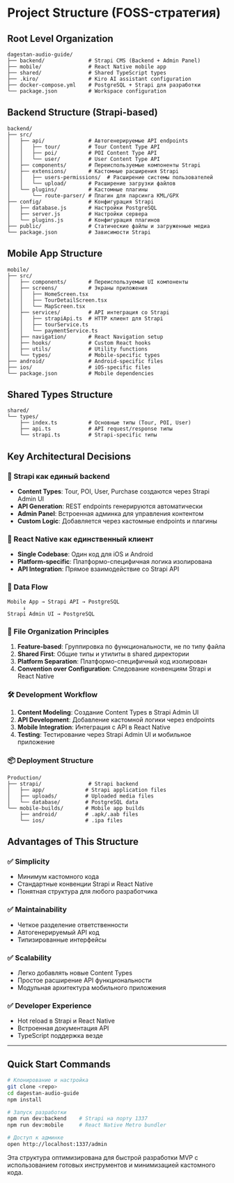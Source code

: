 # Project Structure (FOSS-стратегия)

## Root Level Organization
```
dagestan-audio-guide/
├── backend/              # Strapi CMS (Backend + Admin Panel)
├── mobile/               # React Native mobile app
├── shared/               # Shared TypeScript types
├── .kiro/                # Kiro AI assistant configuration
├── docker-compose.yml    # PostgreSQL + Strapi для разработки
└── package.json          # Workspace configuration
```

## Backend Structure (Strapi-based)
```
backend/
├── src/
│   ├── api/              # Автогенерируемые API endpoints
│   │   ├── tour/         # Tour Content Type API
│   │   ├── poi/          # POI Content Type API
│   │   └── user/         # User Content Type API
│   ├── components/       # Переиспользуемые компоненты Strapi
│   ├── extensions/       # Кастомные расширения Strapi
│   │   ├── users-permissions/  # Расширение системы пользователей
│   │   └── upload/       # Расширение загрузки файлов
│   └── plugins/          # Кастомные плагины
│       └── route-parser/ # Плагин для парсинга KML/GPX
├── config/               # Конфигурация Strapi
│   ├── database.js       # Настройки PostgreSQL
│   ├── server.js         # Настройки сервера
│   └── plugins.js        # Конфигурация плагинов
├── public/               # Статические файлы и загруженные медиа
└── package.json          # Зависимости Strapi
```

## Mobile App Structure
```
mobile/
├── src/
│   ├── components/       # Переиспользуемые UI компоненты
│   ├── screens/          # Экраны приложения
│   │   ├── HomeScreen.tsx
│   │   ├── TourDetailScreen.tsx
│   │   └── MapScreen.tsx
│   ├── services/         # API интеграция со Strapi
│   │   ├── strapiApi.ts  # HTTP клиент для Strapi
│   │   ├── tourService.ts
│   │   └── paymentService.ts
│   ├── navigation/       # React Navigation setup
│   ├── hooks/            # Custom React hooks
│   ├── utils/            # Utility functions
│   └── types/            # Mobile-specific types
├── android/              # Android-specific files
├── ios/                  # iOS-specific files
└── package.json          # Mobile dependencies
```

## Shared Types Structure
```
shared/
└── types/
    ├── index.ts          # Основные типы (Tour, POI, User)
    ├── api.ts            # API request/response типы
    └── strapi.ts         # Strapi-specific типы
```

## Key Architectural Decisions

### 🎯 Strapi как единый backend
- **Content Types**: Tour, POI, User, Purchase создаются через Strapi Admin UI
- **API Generation**: REST endpoints генерируются автоматически
- **Admin Panel**: Встроенная админка для управления контентом
- **Custom Logic**: Добавляется через кастомные endpoints и плагины

### 📱 React Native как единственный клиент
- **Single Codebase**: Один код для iOS и Android
- **Platform-specific**: Платформо-специфичная логика изолирована
- **API Integration**: Прямое взаимодействие со Strapi API

### 🔄 Data Flow
```
Mobile App → Strapi API → PostgreSQL
     ↓
Strapi Admin UI → PostgreSQL
```

### 📁 File Organization Principles

1. **Feature-based**: Группировка по функциональности, не по типу файла
2. **Shared First**: Общие типы и утилиты в shared директории
3. **Platform Separation**: Платформо-специфичный код изолирован
4. **Convention over Configuration**: Следование конвенциям Strapi и React Native

### 🛠️ Development Workflow

1. **Content Modeling**: Создание Content Types в Strapi Admin UI
2. **API Development**: Добавление кастомной логики через endpoints
3. **Mobile Integration**: Интеграция с API в React Native
4. **Testing**: Тестирование через Strapi Admin UI и мобильное приложение

### 📦 Deployment Structure

```
Production/
├── strapi/               # Strapi backend
│   ├── app/             # Strapi application files
│   ├── uploads/         # Uploaded media files
│   └── database/        # PostgreSQL data
└── mobile-builds/       # Mobile app builds
    ├── android/         # .apk/.aab files
    └── ios/             # .ipa files
```

## Advantages of This Structure

### ✅ Simplicity
- Минимум кастомного кода
- Стандартные конвенции Strapi и React Native
- Понятная структура для любого разработчика

### ✅ Maintainability  
- Четкое разделение ответственности
- Автогенерируемый API код
- Типизированные интерфейсы

### ✅ Scalability
- Легко добавлять новые Content Types
- Простое расширение API функциональности
- Модульная архитектура мобильного приложения

### ✅ Developer Experience
- Hot reload в Strapi и React Native
- Встроенная документация API
- TypeScript поддержка везде

---

## Quick Start Commands

```bash
# Клонирование и настройка
git clone <repo>
cd dagestan-audio-guide
npm install

# Запуск разработки
npm run dev:backend    # Strapi на порту 1337
npm run dev:mobile     # React Native Metro bundler

# Доступ к админке
open http://localhost:1337/admin
```

Эта структура оптимизирована для быстрой разработки MVP с использованием готовых инструментов и минимизацией кастомного кода.